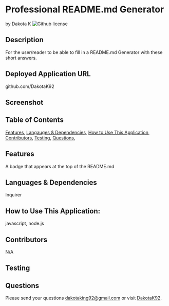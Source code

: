 # Professional README.md Generator 
by Dakota K
![Github license](https://img.shields.io/badge/license-MIT,Boost1.0,BSD2-blue.svg)

## Description
For the user/reader to be able to fill in a README.md Generator with these short answers.

## Deployed Application URL
github.com/DakotaK92

## Screenshot


## Table of Contents
[Features](#features),
[Langauges & Dependencies](#languagesanddependencies),
[How to Use This Application](#HowtoUseThisApplication),
[Contributors](#contributors),
[Testing](#testing),
[Questions](#questions),

## Features
A badge that appears at the top of the README.md

## Languages & Dependencies
Inquirer

## How to Use This Application:
javascript, node.js

## Contributors
N/A

## Testing


## Questions
Please send your questions dakotaking92@gmail.com or visit [DakotaK92](https://github.com/DakotaK92).
